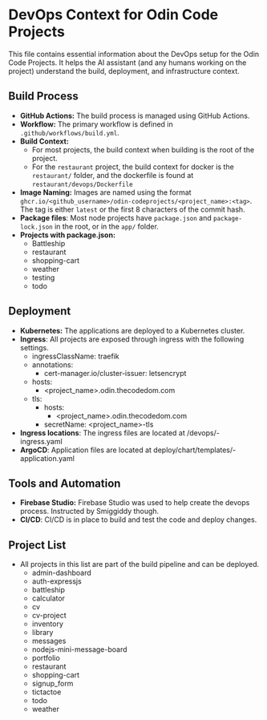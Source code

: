 # DevOps Context for Odin Code Projects

This file contains essential information about the DevOps setup for the Odin Code Projects. It helps the AI assistant (and any humans working on the project) understand the build, deployment, and infrastructure context.

## Build Process

*   **GitHub Actions:** The build process is managed using GitHub Actions.
*   **Workflow:** The primary workflow is defined in `.github/workflows/build.yml`.
*   **Build Context:**
    *   For most projects, the build context when building is the root of the project.
    *   For the `restaurant` project, the build context for docker is the `restaurant/` folder, and the dockerfile is found at `restaurant/devops/Dockerfile`
*   **Image Naming:** Images are named using the format `ghcr.io/<github_username>/odin-codeprojects/<project_name>:<tag>`. The tag is either `latest` or the first 8 characters of the commit hash.
* **Package files**: Most node projects have `package.json` and `package-lock.json` in the root, or in the `app/` folder.
* **Projects with package.json:**
    * Battleship
    * restaurant
    * shopping-cart
    * weather
    * testing
    * todo

## Deployment

*   **Kubernetes:** The applications are deployed to a Kubernetes cluster.
* **Ingress**: All projects are exposed through ingress with the following settings.
    * ingressClassName: traefik
    * annotations: 
        * cert-manager.io/cluster-issuer: letsencrypt
    * hosts:
        * <project_name>.odin.thecodedom.com
    * tls:
        * hosts: 
            * <project_name>.odin.thecodedom.com
        * secretName: <project_name>-tls
* **Ingress locations**: The ingress files are located at <project>/devops/<project>-ingress.yaml
* **ArgoCD**: Application files are located at deploy/chart/templates/<project>-application.yaml

## Tools and Automation

*   **Firebase Studio:** Firebase Studio was used to help create the devops process. Instructed by Smiggiddy though. 
* **CI/CD**: CI/CD is in place to build and test the code and deploy changes.

## Project List
* All projects in this list are part of the build pipeline and can be deployed.
    - admin-dashboard
    - auth-expressjs
    - battleship
    - calculator
    - cv
    - cv-project
    - inventory
    - library
    - messages
    - nodejs-mini-message-board
    - portfolio
    - restaurant
    - shopping-cart
    - signup_form
    - tictactoe
    - todo
    - weather
